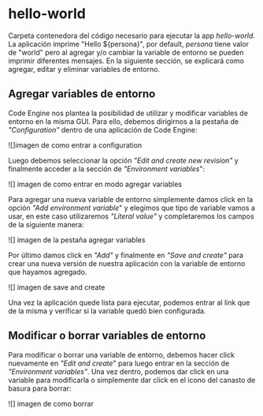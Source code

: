 # hello-world
Carpeta contenedora del código necesario para ejecutar la app *hello-world*. La aplicación imprime "Hello ${persona}", por default, *persona* tiene valor de "world" pero al agregar y/o cambiar la variable de entorno se pueden imprimir diferentes mensajes. En la siguiente sección, se explicará como agregar, editar y eliminar variables de entorno.

## Agregar variables de entorno
Code Engine nos plantea la posibilidad de utilizar y modificar variables de entorno en la misma GUI. Para ello, debemos dirigirnos a la pestaña de *"Configuration"* dentro de una aplicación de Code Engine:

![]imagen de como entrar a configuration

Luego debemos seleccionar la opción *"Edit and create new revision"* y finalmente acceder a la sección de *"Environment variables*":

![] imagen de como entrar en modo agregar variables

Para agregar una nueva variable de entorno simplemente damos click en la opción *"Add environment variable*" y elegimos que tipo de variable vamos a usar, en este caso utilizaremos *"Literal value"* y completaremos los campos de la siguiente manera:

![] imagen de la pestaña agregar variables

Por último damos click en *"Add"* y finalmente en *"Save and create"* para crear una nueva versión de nuestra aplicación con la variable de entorno que hayamos agregado.

![] imagen de save and create

Una vez la aplicación quede lista para ejecutar, podemos entrar al link que de la misma y verificar si la variable quedó bien configurada.

## Modificar o borrar variables de entorno
Para modificar o borrar una variable de entorno, debemos hacer click nuevamente en *"Edit and create*" para luego entrar en la sección de *"Environment variables"*. Una vez dentro, podemos dar click en una variable para modificarla o simplemente dar click en el ícono del canasto de basura para borrar:

![] imagen de como borrar
